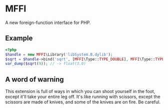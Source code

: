 # MFFI

A new foreign-function interface for PHP.

## Example

```php
<?php
$handle = new MFFI\Library('libSystem.B.dylib');
$sqrt = $handle->bind('sqrt', [MFFI\Type::TYPE_DOUBLE], MFFI\Type::TYPE_DOUBLE);
var_dump($sqrt(9)); // -> float(3.0)
```

## A word of warning

This extension is full of ways in which you can shoot yourself in the foot, except it'll take your entire leg off. It's like running with scissors, except the scissors are made of knives, and some of the knives are on fire. Be careful.
